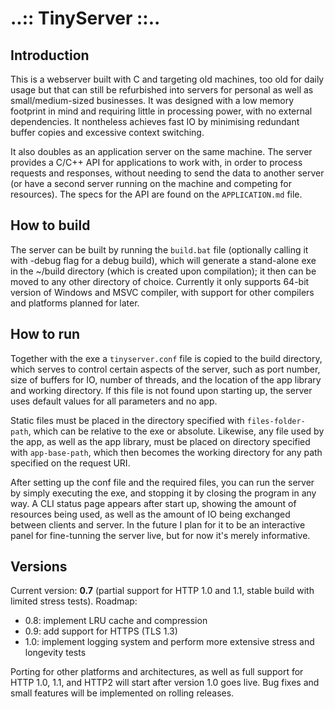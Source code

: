 # ..:: TinyServer ::..

## Introduction
This is a webserver built with C and targeting old machines, too old for daily usage but that can still be refurbished into servers for personal as well as small/medium-sized businesses. It was designed with a low memory footprint in mind and requiring little in processing power, with no external dependencies. It nontheless achieves fast IO by minimising redundant buffer copies and excessive context switching.

It also doubles as an application server on the same machine. The server provides a C/C++ API for applications to work with, in order to process requests and responses, without needing to send the data to another server (or have a second server running on the machine and competing for resources). The specs for the API are found on the `APPLICATION.md` file.

## How to build
The server can be built by running the `build.bat` file (optionally calling it with -debug flag for a debug build), which will generate a stand-alone exe in the ~/build directory (which is created upon compilation); it then can be moved to any other directory of choice. Currently it only supports 64-bit version of Windows and MSVC compiler, with support for other compilers and platforms planned for later.

## How to run
Together with the exe a `tinyserver.conf` file is copied to the build directory, which serves to control certain aspects of the server, such as port number, size of buffers for IO, number of threads, and the location of the app library and working directory. If this file is not found upon starting up, the server uses default values for all parameters and no app.

Static files must be placed in the directory specified with `files-folder-path`, which can be relative to the exe or absolute. Likewise, any file used by the app, as well as the app library, must be placed on directory specified with `app-base-path`, which then becomes the working directory for any path specified on the request URI.

After setting up the conf file and the required files, you can run the server by simply executing the exe, and stopping it by closing the program in any way. A CLI status page appears after start up, showing the amount of resources being used, as well as the amount of IO being exchanged between clients and server. In the future I plan for it to be an interactive panel for fine-tunning the server live, but for now it's merely informative.

## Versions
Current version: **0.7** (partial support for HTTP 1.0 and 1.1, stable build with limited stress tests).
Roadmap:
- 0.8: implement LRU cache and compression
- 0.9: add support for HTTPS (TLS 1.3)
- 1.0: implement logging system and perform more extensive stress and longevity tests

Porting for other platforms and architectures, as well as full support for HTTP 1.0, 1.1, and HTTP2 will start after version 1.0 goes live. Bug fixes and small features will be implemented on rolling releases.
